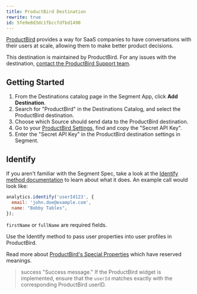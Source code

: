 ```yaml
---
title: ProductBird Destination
rewrite: true
id: 5fe9e8d3dc1fbccfdfbd1490
---
```

[ProductBird](https://productbird.io/?utm_source=segmentio&utm_medium=docs&utm_campaign=partners) provides a way for SaaS companies to have conversations with their users at scale, allowing them to make better product decisions.

This destination is maintained by ProductBird. For any issues with the destination, [contact the ProductBird Support team](mailto:harry@getdelighted.co).

## Getting Started



1. From the Destinations catalog page in the Segment App, click **Add Destination**.
2. Search for "ProductBird" in the Destinations Catalog, and select the ProductBird destination.
3. Choose which Source should send data to the ProductBird destination.
4. Go to your [ProductBird Settings](https://app.productbird.io/settings), find and copy the "Secret API Key".
5. Enter the "Secret API Key" in the ProductBird destination settings in Segment.

## Identify

If you aren't familiar with the Segment Spec, take a look at the [Identify method documentation](/docs/connections/spec/identify/) to learn about what it does. An example call would look like:

```js
analytics.identify('userId123', {
  email: 'john.doe@example.com',
  name: "Bobby Tables",
});
```

`firstName` or `fullName` are required fields.

Use the Identify method to pass user properties into user profiles in ProductBird.

Read more about [ProductBird's Special Properties](https://docs.productbird.io/docs/#special-properties) which have reserved meanings.

> success "Success message."
> If the ProductBird widget is implemented, ensure that the `userId` matches exactly with the corresponding ProductBird userID.
